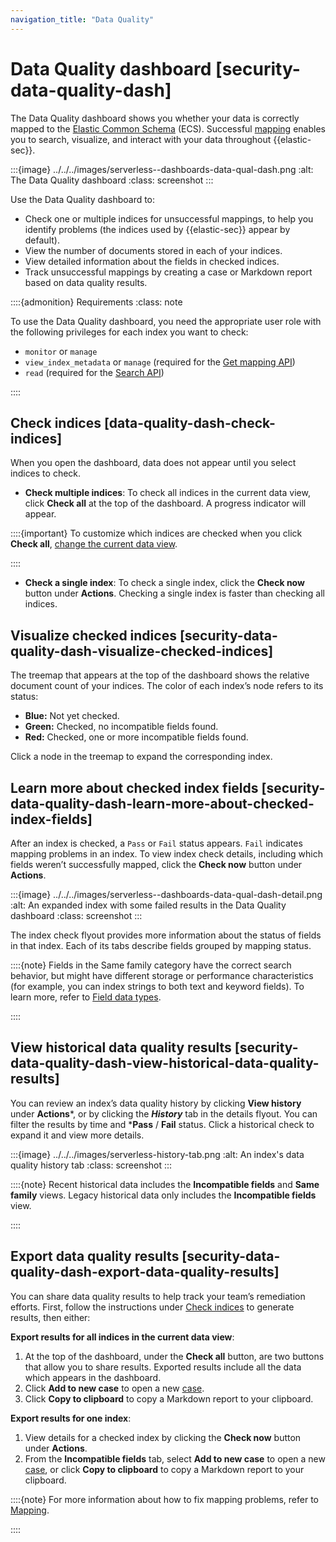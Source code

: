 ```yaml
---
navigation_title: "Data Quality"
---
```


# Data Quality dashboard [security-data-quality-dash]


The Data Quality dashboard shows you whether your data is correctly mapped to the [Elastic Common Schema](asciidocalypse://docs/ecs/docs/reference/index.md) (ECS). Successful [mapping](../../../manage-data/data-store/mapping.md) enables you to search, visualize, and interact with your data throughout {{elastic-sec}}.

:::{image} ../../../images/serverless--dashboards-data-qual-dash.png
:alt: The Data Quality dashboard
:class: screenshot
:::

Use the Data Quality dashboard to:

* Check one or multiple indices for unsuccessful mappings, to help you identify problems (the indices used by {{elastic-sec}} appear by default).
* View the number of documents stored in each of your indices.
* View detailed information about the fields in checked indices.
* Track unsuccessful mappings by creating a case or Markdown report based on data quality results.

::::{admonition} Requirements
:class: note

To use the Data Quality dashboard, you need the appropriate user role with the following privileges for each index you want to check:

* `monitor` or `manage`
* `view_index_metadata` or `manage` (required for the [Get mapping API](https://www.elastic.co/docs/api/doc/elasticsearch/operation/operation-indices-get-mapping))
* `read` (required for the [Search API](https://www.elastic.co/docs/api/doc/elasticsearch/operation/operation-search))

::::



## Check indices [data-quality-dash-check-indices]

When you open the dashboard, data does not appear until you select indices to check.

* **Check multiple indices**: To check all indices in the current data view, click **Check all** at the top of the dashboard. A progress indicator will appear.

::::{important}
To customize which indices are checked when you click **Check all**, [change the current data view](../../../solutions/security/get-started/data-views-elastic-security.md).

::::


* **Check a single index**: To check a single index, click the **Check now** button under **Actions**. Checking a single index is faster than checking all indices.


## Visualize checked indices [security-data-quality-dash-visualize-checked-indices]

The treemap that appears at the top of the dashboard shows the relative document count of your indices. The color of each index’s node refers to its status:

* **Blue:** Not yet checked.
* **Green:** Checked, no incompatible fields found.
* **Red:** Checked, one or more incompatible fields found.

Click a node in the treemap to expand the corresponding index.


## Learn more about checked index fields [security-data-quality-dash-learn-more-about-checked-index-fields]

After an index is checked, a `Pass` or `Fail` status appears. `Fail` indicates mapping problems in an index. To view index check details, including which fields weren’t successfully mapped, click the **Check now** button under **Actions**.

:::{image} ../../../images/serverless--dashboards-data-qual-dash-detail.png
:alt: An expanded index with some failed results in the Data Quality dashboard
:class: screenshot
:::

The index check flyout provides more information about the status of fields in that index. Each of its tabs describe fields grouped by mapping status.

::::{note}
Fields in the Same family category have the correct search behavior, but might have different storage or performance characteristics (for example, you can index strings to both text and keyword fields). To learn more, refer to [Field data types](asciidocalypse://docs/elasticsearch/docs/reference/elasticsearch/mapping-reference/field-data-types.md).

::::



## View historical data quality results [security-data-quality-dash-view-historical-data-quality-results]

You can review an index’s data quality history by clicking **View history** under **Actions***, or by clicking the ***History*** tab in the details flyout. You can filter the results by time and ***Pass** / **Fail** status. Click a historical check to expand it and view more details.

:::{image} ../../../images/serverless-history-tab.png
:alt: An index's data quality history tab
:class: screenshot
:::

::::{note}
Recent historical data includes the **Incompatible fields** and **Same family** views. Legacy historical data only includes the **Incompatible fields** view.

::::



## Export data quality results [security-data-quality-dash-export-data-quality-results]

You can share data quality results to help track your team’s remediation efforts. First, follow the instructions under [Check indices](../../../solutions/security/dashboards/data-quality-dashboard.md#data-quality-dash-check-indices) to generate results, then either:

**Export results for all indices in the current data view**:

1. At the top of the dashboard, under the **Check all** button, are two buttons that allow you to share results. Exported results include all the data which appears in the dashboard.
2. Click **Add to new case** to open a new [case](../../../solutions/security/investigate/cases.md).
3. Click **Copy to clipboard** to copy a Markdown report to your clipboard.

**Export results for one index**:

1. View details for a checked index by clicking the **Check now** button under **Actions**.
2. From the **Incompatible fields** tab, select **Add to new case** to open a new [case](../../../solutions/security/investigate/cases.md), or click **Copy to clipboard** to copy a Markdown report to your clipboard.

::::{note}
For more information about how to fix mapping problems, refer to [Mapping](../../../manage-data/data-store/mapping.md).

::::
